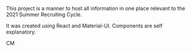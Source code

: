 This project is a manner to host all information in one place relevant to the 2021 Summer Recruiting Cycle.

It was created using React and Material-UI. Components are self explanatory.

CM
